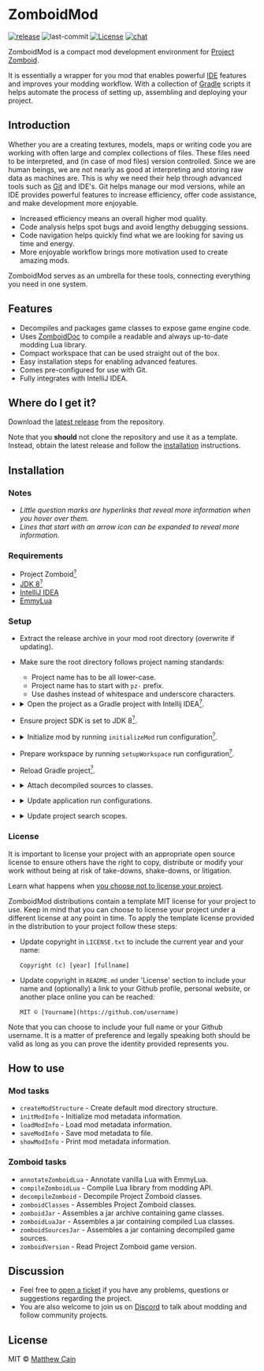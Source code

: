 # ZomboidMod

[![release](https://img.shields.io/github/v/release/real-coco-labs/pz-zmod)](https://github.com/real-coco-labs/pz-zmod/releases/latest) ![last-commit](https://img.shields.io/github/last-commit/real-coco-labs/pz-zmod/dev) [![License](https://img.shields.io/github/license/real-coco-labs/pz-zmod)](https://mit-license.org/) [![chat](https://img.shields.io/discord/717757483376050203?color=7289DA)](https://discord.gg/vCeydWCbd9)

ZomboidMod is a compact mod development environment for [Project Zomboid](https://projectzomboid.com/blog/).

It is essentially a wrapper for you mod that enables powerful [IDE](https://en.wikipedia.org/wiki/Integrated_development_environment) features and improves your modding workflow. With a collection of [Gradle](https://gradle.org/) scripts it helps automate the process of setting up, assembling and deploying your project.

## Introduction

Whether you are a creating textures, models, maps or writing code you are working with often large and complex collections of files. These files need to be interpreted, and (in case of mod files) version controlled. Since we are human beings, we are not nearly as good at interpreting and storing raw data as machines are. This is why we need their help through advanced tools such as [Git](https://git-scm.com/) and IDE's. Git helps manage our mod versions, while an IDE provides powerful features to increase efficiency, offer code assistance, and make development more enjoyable.

- Increased efficiency means an overall higher mod quality.  
- Code analysis helps spot bugs and avoid lengthy debugging sessions. 
- Code navigation helps quickly find what we are looking for saving us time and energy.
- More enjoyable workflow brings more motivation used to create amazing mods.

ZomboidMod serves as an umbrella for these tools, connecting everything you need in one system.

## Features

- Decompiles and packages game classes to expose game engine code.
- Uses [ZomboidDoc](https://github.com/yooksi/pz-zdoc/) to compile a readable and always up-to-date modding Lua library.
- Compact workspace that can be used straight out of the box.
- Easy installation steps for enabling advanced features.
- Comes pre-configured for use with Git. 
- Fully integrates with IntelliJ IDEA.

## Where do I get it?

Download the [latest release](https://github.com/real-coco-labs/pz-zmod/releases/latest) from the repository.

Note that you **should** not clone the repository and use it as a template.
Instead, obtain the latest release and follow the [installation](#installation) instructions. 

## Installation

### Notes

- *Little question marks are hyperlinks that reveal more information when you hover over them.*
- *Lines that start with an arrow icon can be expanded to reveal more information.*

### Requirements

- Project Zomboid[<sup>?</sup>](#requirements "tested with 41.50-IWBUMS")
- [JDK 8](https://adoptopenjdk.net/?variant=openjdk8&jvmVariant=hotspot)[<sup>?</sup>](#requirements "tested with OpenJDK 1.8.0_282")
- [IntelliJ IDEA](https://www.jetbrains.com/idea/)
- [EmmyLua](https://plugins.jetbrains.com/plugin/9768-emmylua)

### Setup

- Extract the release archive in your mod root directory (overwrite if updating).

- Make sure the root directory follows project naming standards:
  
  - Project name has to be all lower-case.
  - Project name has to start with `pz-` prefix.
  - Use dashes instead of whitespace and underscore characters.
  
- <details>
	<summary>Open the project as a Gradle project with Intellij IDEA<a href="https://www.jetbrains.com/help/idea/gradle.html#gradle_import_project_start"><sup>?</sup></a>.</summary>
	<br><img src="./media/open_project.png" width=75%/>
	<br><img src="./media/load_gradle_project.png" width=40%/>
</details>

- Ensure project SDK is set to JDK 8[<sup>?</sup>](https://www.jetbrains.com/help/idea/sdk.html#change-project-sdk).

- <details>
	<summary>Initialize mod by running <code>initializeMod</code> run configuration<a href="https://www.jetbrains.com/help/idea/run-debug-configuration.html"><sup>?</sup></a>.</summary>
	<br><img src="./media/init_mod.gif" width=65%/>
  </details>

- Prepare workspace by running `setupWorkspace` run configuration[<sup>?</sup>](https://www.jetbrains.com/help/idea/run-debug-configuration.html).

- Reload Gradle project[<sup>?</sup>](https://www.jetbrains.com/help/idea/work-with-gradle-projects.html#gradle_refresh_project).

- <details>
	<summary>Attach decompiled sources to classes.</summary>
	<br/><img src="./media/module_dependencies.png" width=100%/>
	<br/><br/><img src="./media/module_library.png" width=65%/>
</details>

- <details>
	<summary>Update application run configurations.</summary>
	<p>Set application configurations module field to <code>&ltmod_id&gt.main</code>. For example if your mod ID was <code>awesome-mod</code> you would set the module field to <code>awesome-mod.main</code>.</p>
	<br/><img src="./media/update_run_configs.png" width=100%/>
</details>

- <details>
	<summary>Update project search scopes.</summary>
	<p>Navigate to <code>File -> Settings -> Appearance & Behaviour -> Scopes</code> and update all search scope module references to match your project module. For example if your mod ID was <code>awesome-mod</code> you would set the module field to <code>awesome-mod.media</code>.</p>
	<br/><img src="./media/project_search_scopes.png" width=100%/>
</details>

### License

It is important to license your project with an appropriate open source license to ensure others have the right to copy, distribute or modify your work without being at risk of take-downs, shake-downs, or litigation.

Learn what happens when [you choose not to license your project](https://choosealicense.com/no-permission/).

ZomboidMod distributions contain a template MIT license for your project to use. Keep in mind that you can choose to license your project under a different license at any point in time. To apply the template license provided in the distribution to your project follow these steps:

- Update copyright in `LICENSE.txt` to include the current year and your name:

  ```
  Copyright (c) [year] [fullname]
  ```

- Update copyright in `README.md` under 'License' section to include your name and (optionally) a link to your Github profile, personal website, or another place online you can be reached:

  ```
  MIT © [Yourname](https://github.com/username)
  ```

Note that you can choose to include your full name or your Github username. It is a matter of preference and legally speaking both should be valid as long as you can prove the identity provided represents you. 

## How to use

### Mod tasks

- `createModStructure` - Create default mod directory structure.
- `initModInfo` - Initialize mod metadata information.
- `loadModInfo` - Load mod metadata information.
- `saveModInfo` - Save mod metadata to file.
- `showModInfo` - Print mod metadata information.

### Zomboid tasks

- `annotateZomboidLua` - Annotate vanilla Lua with EmmyLua.
- `compileZomboidLua` - Compile Lua library from modding API.
- `decompileZomboid` - Decompile Project Zomboid classes.
- `zomboidClasses` - Assembles Project Zomboid classes.
- `zomboidJar` - Assembles a jar archive containing game classes.
- `zomboidLuaJar` - Assembles a jar containing compiled Lua classes.
- `zomboidSourcesJar` - Assembles a jar containing decompiled game sources.
- `zomboidVersion` - Read Project Zomboid game version.

## Discussion

- Feel free to [open a ticket](https://github.com/real-coco-labs/pz-zmod/issues/new) if you have any problems, questions or suggestions regarding the project.
- You are also welcome to join us on [Discord](https://discord.gg/vCeydWCbd9) to talk about modding and follow community projects.

## License

MIT © [Matthew Cain](https://github.com/yooksi)